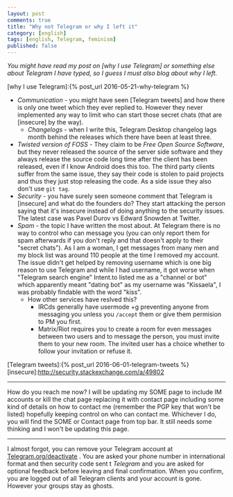```yaml
---
layout: post
comments: true
title: "Why not Telegram or why I left it"
category: [english]
tags: [english, Telegram, feminism]
published: false
---
```


*You might have read my post on [why I use Telegram] or something else
 about Telegram I have typed, so I guess I must also blog about why I
 left.*

[why I use Telegram]:{% post_url 2016-05-21-why-telegram %}

* *Communication* - you might have seen [Telegram tweets] and how there
  is only one tweet which they ever replied to. However they never
  implemented any way to limit who can start those secret chats (that are
  [insecure] by the way).
    * *Changelogs* - when I write this, Telegram Desktop changelog lags
      month behind the releases which there have been at least three.
* *Twisted version of FOSS* - They claim to be *Free Open Source Software*,
  but they never released the source of the server side software and
  they always release the source code long time after the client has
  been released, even if I know Android does this too. The third party
  clients suffer from the same issue, they say their code is stolen
  to paid projects and thus they just stop releasing the code. As a side
  issue they also don't use `git tag`.
* *Security* - you have surely seen someone comment that Telegram is
  [insecure] and what do the founders do? They start attacking the person
  saying that it's insecure instead of doing anything to the security
  issues. The latest case was Pavel Durov vs Edward Snowden at Twitter.
* *Spam* - the topic I have written the most about. At Telegram there is
  no way to control who can message you (you can only report them for
  spam afterwards if you don't reply and that doesn't apply to their
  "secret chats"). As I am a woman, I get messages from many men and my
  block list was around 110 people at the time I removed my account. The
  issue didn't get helped by removing username which is one big reason
  to use Telegram and while I had username, it got worse when "Telegram
  search engine" Intent.to listed me as a "channel or bot" which
  apparently meant "dating bot" as my username was "Kissaela", I was
  probably findable with the word "kiss".
    * How other services have reslved this?
        * IRCds generally have usermode +g preventing anyone from messaging
          you unless you `/accept` them or give them permision to PM you
          first.
        * Matrix/Riot requires you to create a room for even messages
          between two users and to message the person, you must invite
          them to your new room. The invited user has a choice whether
          to follow your invitation or refuse it.

[Telegram tweets]:{% post_url 2016-06-01-telegram-tweets %}
[insecure]:http://security.stackexchange.com/a/49802

* * * * *

How do you reach me now? I will be updating my SOME page to include IM
accounts or kill the chat page replacing it with contact page including
some kind of details on how to contact me (remember the PGP key that won't
be listed) hopefully keeping control on who can contact me. Whichever
I do, you will find the SOME or Contact page from top bar. It still needs
some thinking and I won't be updating this page.

* * * * *

I almost forgot, you can remove your Telegram account at
[Telegram.org/deactivate](https://telegram.org/deactivate) . You are asked
your phone number in international format and then security code sent t
*Telegram* and you are asked for optional feedback before leaving and
final confirmation. When you confirm, you are logged out of all Telegram
clients and your account is gone. However your groups stay as ghosts.

